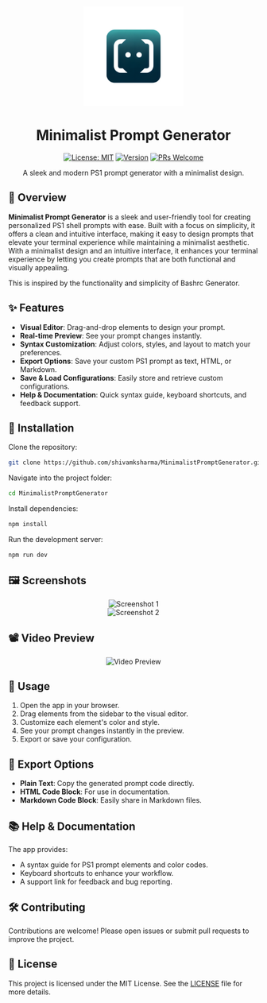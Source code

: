 <div align="center">
  <img src="./assets/Designer-removebg.png" alt="Minimalist Prompt Generator" width="200"/>

  # Minimalist Prompt Generator

  [![License: MIT](https://img.shields.io/badge/License-MIT-yellow.svg)](https://opensource.org/licenses/MIT)
  [![Version](https://img.shields.io/badge/version-1.0.0-blue.svg)](https://github.com/shivamksharma/MinimalistPromptGenerator)
  [![PRs Welcome](https://img.shields.io/badge/PRs-welcome-brightgreen.svg)](https://github.com/shivamksharma/MinimalistPromptGenerator/pulls)

  A sleek and modern PS1 prompt generator with a minimalist design.
</div>


## 🚀 Overview

**Minimalist Prompt Generator** is a sleek and user-friendly tool for creating personalized PS1 shell prompts with ease. Built with a focus on simplicity,  it offers a clean and intuitive interface, making it easy to design prompts that elevate your terminal experience while maintaining a minimalist aesthetic. With a minimalist design and an intuitive interface, it enhances your terminal experience by letting you create prompts that are both functional and visually appealing.


This is inspired by the functionality and simplicity of Bashrc Generator.


## ✨ Features

- **Visual Editor**: Drag-and-drop elements to design your prompt.
- **Real-time Preview**: See your prompt changes instantly.
- **Syntax Customization**: Adjust colors, styles, and layout to match your preferences.
- **Export Options**: Save your custom PS1 prompt as text, HTML, or Markdown.
- **Save & Load Configurations**: Easily store and retrieve custom configurations.
- **Help & Documentation**: Quick syntax guide, keyboard shortcuts, and feedback support.

## 🔧 Installation

Clone the repository:

```bash
git clone https://github.com/shivamksharma/MinimalistPromptGenerator.git
```

Navigate into the project folder:

```bash
cd MinimalistPromptGenerator
```

Install dependencies:

```bash
npm install
```

Run the development server:

```bash
npm run dev
```

## 🖼️ Screenshots

<div align="center">
  <img src="./assets/Screenshot_1.png" alt="Screenshot 1"/>
    <br>
  <img src="./assets/Screenshot_2.png" alt="Screenshot 2"/>
</div>
<!-- <p align="center"> -->
<!--   <img src="./assets/MinimalistPromptGenerator_Preview_Image_1.png" alt="Screenshot 1"/> -->
<!--   <br> -->
<!--   <img src="./assets/MinimalistPromptGenerator_Preview_Image_2.png" alt="Screenshot 2"/> -->
<!-- </p> -->

## 📽️ Video Preview

<!-- <p align="center"> -->
<!--     <img src="https://github.com/shivamksharma/MinimalistPromptGenerator/blob/main/assets/MinimalistPromptGenerator_Video_Preview.gif" alt="Video Preview"/> -->
<!-- </p> -->
<div align="center">
  <img src="./assets/MinimalistPromptGenerator.gif" alt="Video Preview" width="600"/>
</div>

## 📖 Usage

1. Open the app in your browser.
2. Drag elements from the sidebar to the visual editor.
3. Customize each element's color and style.
4. See your prompt changes instantly in the preview.
5. Export or save your configuration.

## 💼 Export Options

- **Plain Text**: Copy the generated prompt code directly.
- **HTML Code Block**: For use in documentation.
- **Markdown Code Block**: Easily share in Markdown files.

## 📚 Help & Documentation

The app provides:
- A syntax guide for PS1 prompt elements and color codes.
- Keyboard shortcuts to enhance your workflow.
- A support link for feedback and bug reporting.

## 🛠️ Contributing

Contributions are welcome! Please open issues or submit pull requests to improve the project.

## 📝 License

This project is licensed under the MIT License. See the [LICENSE](https://github.com/shivamksharma/MinimalistPromptGenerator/blob/main/LICENSE) file for more details.

